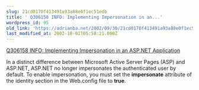 ```yaml
---
slug: 21cd0170f413491a93a88e0f1ec51edb
title: ' Q306158 INFO: Implementing Impersonation in an...'
wordpress_id: 95
old_link: 'https://adrianba.net/2002/09/30/21cd0170f413491a93a88e0f1ec51edb/'
last_modified_at: 2002-10-01T05:58:21.000Z
---
```


[
Q306158 INFO: Implementing Impersonation in an ASP.NET
Application](http://support.microsoft.com/default.aspx?scid=kb;en-us;Q306158)

In a distinct difference between Microsoft Active Server Pages
(ASP) and ASP.NET, ASP.NET no longer impersonates the authenticated
user by default. To enable impersonation, you must set the
**impersonate** attribute of the identity section in
the Web.config file to **true**.

